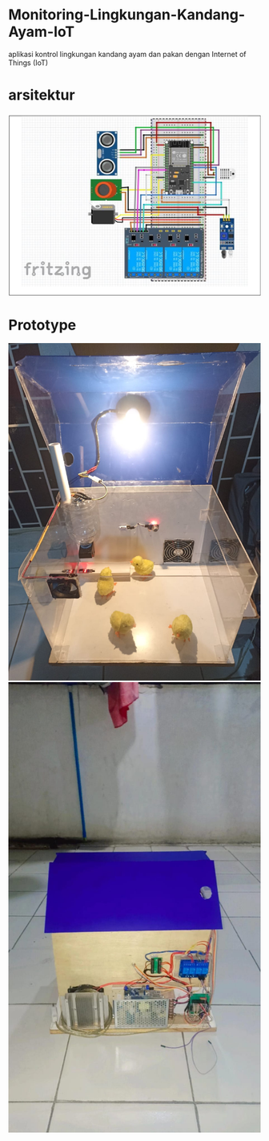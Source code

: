 # Monitoring-Lingkungan-Kandang-Ayam-IoT
aplikasi kontrol lingkungan kandang ayam dan pakan dengan Internet of Things (IoT) 
# arsitektur
![Image Alt](https://github.com/aldiansyah71/Monitoring-Lingkungan-Kandang-Ayam-IoT/blob/main/Arsitektur.png?raw=true)
# Prototype
![Image Alt](https://github.com/aldiansyah71/Monitoring-Lingkungan-Kandang-Ayam-IoT/blob/main/Gambar%20depan.jpg?raw=true)
![Image Alt](https://github.com/aldiansyah71/Monitoring-Lingkungan-Kandang-Ayam-IoT/blob/main/gambar%20belakang.jpg?raw=true)
